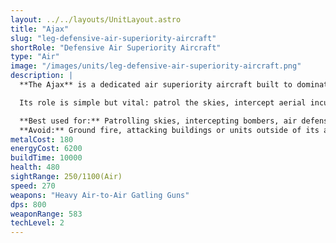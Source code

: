 ```yaml
---
layout: ../../layouts/UnitLayout.astro
title: "Ajax"
slug: "leg-defensive-air-superiority-aircraft"
shortRole: "Defensive Air Superiority Aircraft"
type: "Air"
image: "/images/units/leg-defensive-air-superiority-aircraft.png"
description: |
  **The Ajax** is a dedicated air superiority aircraft built to dominate aerial engagements and shield Legion forces from enemy air threats. Outfitted with twin heavy gatling guns and enhanced air detection, it shreds opposing bombers, gunships, and scouts before they get close.

  Its role is simple but vital: patrol the skies, intercept aerial incursions, and maintain air dominance over key areas. While not designed for ground attack, the Ajax’s sheer aerial DPS and extended vision make it one of the most efficient dogfighters in Legion’s arsenal.

  **Best used for:** Patrolling skies, intercepting bombers, air defense screens  
  **Avoid:** Ground fire, attacking buildings or units outside of its anti-air specialty
metalCost: 180
energyCost: 6200
buildTime: 10000
health: 480
sightRange: 250/1100(Air)
speed: 270
weapons: "Heavy Air-to-Air Gatling Guns"
dps: 800
weaponRange: 583
techLevel: 2
---
```

